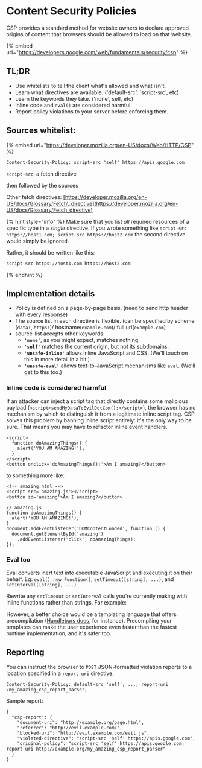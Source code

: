 # Content Security Policies

CSP provides a standard method for website owners to declare approved origins of content that browsers should be allowed to load on that website.

{% embed url="https://developers.google.com/web/fundamentals/security/csp" %}



## TL;DR

* Use whitelists to tell the client what's allowed and what isn't.
* Learn what directives are available. \('default-src', 'script-src', etc\)
* Learn the keywords they take. \('none', self, etc\)
* Inline code and `eval()` are considered harmful.
* Report policy violations to your server before enforcing them.



## Sources whitelist:

{% embed url="https://developer.mozilla.org/en-US/docs/Web/HTTP/CSP" %}

```text
Content-Security-Policy: script-src 'self' https://apis.google.com
```

`script-src`: a fetch directive

then followed by the sources 

Other fetch directives: [https://developer.mozilla.org/en-US/docs/Glossary/Fetch\_directive](https://developer.mozilla.org/en-US/docs/Glossary/Fetch_directive)

{% hint style="info" %}
Make sure that you list _all_ required resources of a specific type in a _single_ directive. If you wrote something like `script-src https://host1.com; script-src https://host2.com` the second directive would simply be ignored.



Rather, it should be written like this:

```text
script-src https://host1.com https://host2.com
```
{% endhint %}



## Implementation details

* Policy is defined on a page-by-page basis. \(need to send http header with every response\)
* The source list in each directive is flexible. \(can be specified by scheme \(`data:`, `https:`\)/ hostname\(`example.com`\)/ full uri\(`example.com`\)
* source-list accepts other keywords: 
  * **`'none'`**, as you might expect, matches nothing.
  * **`'self'`** matches the current origin, but not its subdomains.
  * **`'unsafe-inline'`** allows inline JavaScript and CSS. \(We'll touch on this in more detail in a bit.\)
  * **`'unsafe-eval'`** allows text-to-JavaScript mechanisms like `eval`. \(We'll get to this too.\)

### Inline code is considered harmful <a id="inline_code_is_considered_harmful"></a>

If an attacker can inject a script tag that directly contains some malicious payload \(`<script>sendMyDataToEvilDotCom();</script>`\), the browser has no mechanism by which to distinguish it from a legitimate inline script tag. CSP solves this problem by banning inline script entirely: it's the only way to be sure. That means you may have to refactor inline event handlers.

```text
<script>
  function doAmazingThings() {
    alert('YOU AM AMAZING!');
  }
</script>
<button onclick='doAmazingThings();'>Am I amazing?</button>
```

to something more like:

```text
<!-- amazing.html -->
<script src='amazing.js'></script>
<button id='amazing'>Am I amazing?</button>
```

```text
// amazing.js
function doAmazingThings() {
  alert('YOU AM AMAZING!');
}
document.addEventListener('DOMContentLoaded', function () {
  document.getElementById('amazing')
    .addEventListener('click', doAmazingThings);
});
```

### Eval too

Eval converts  inert text into executable JavaScript and executing it on their behalf. Eg: `eval()`, `new Function()`, `setTimeout([string], ...)`, and `setInterval([string], ...)`

Rewrite any `setTimeout` or `setInterval` calls you're currently making with inline functions rather than strings. For example:

However, a better choice would be a templating language that offers precompilation \([Handlebars does](http://handlebarsjs.com/precompilation.html), for instance\). Precompiling your templates can make the user experience even faster than the fastest runtime implementation, and it's safer too.

## Reporting

You can instruct the browser to `POST` JSON-formatted violation reports to a location specified in a `report-uri` directive.

```text
Content-Security-Policy: default-src 'self'; ...; report-uri /my_amazing_csp_report_parser;
```

Sample report:

```text
{
  "csp-report": {
    "document-uri": "http://example.org/page.html",
    "referrer": "http://evil.example.com/",
    "blocked-uri": "http://evil.example.com/evil.js",
    "violated-directive": "script-src 'self' https://apis.google.com",
    "original-policy": "script-src 'self' https://apis.google.com; report-uri http://example.org/my_amazing_csp_report_parser"
  }
}
```

